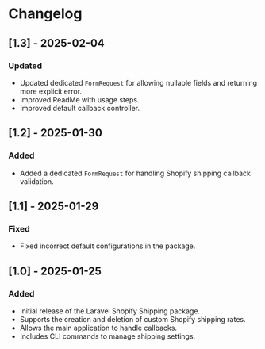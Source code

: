 # Changelog

## [1.3] - 2025-02-04
### Updated
- Updated dedicated `FormRequest` for allowing nullable fields and returning more explicit error.
- Improved ReadMe with usage steps.
- Improved default callback controller.

## [1.2] - 2025-01-30
### Added
- Added a dedicated `FormRequest` for handling Shopify shipping callback validation.

## [1.1] - 2025-01-29
### Fixed
- Fixed incorrect default configurations in the package.

## [1.0] - 2025-01-25
### Added
- Initial release of the Laravel Shopify Shipping package.
- Supports the creation and deletion of custom Shopify shipping rates.
- Allows the main application to handle callbacks.
- Includes CLI commands to manage shipping settings.
